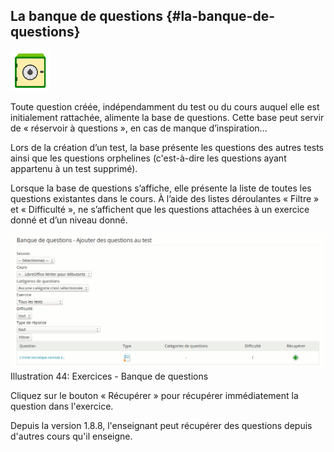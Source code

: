## La banque de questions {#la-banque-de-questions}

<img width="64px" src="../assets/image68.svg">

Toute question créée, indépendamment du test ou du cours auquel elle est initialement rattachée, alimente la base de questions. Cette base peut servir de « réservoir à questions », en cas de manque d’inspiration...

Lors de la création d’un test, la base présente les questions des autres tests ainsi que les questions orphelines (c&#039;est-à-dire les questions ayant appartenu à un test supprimé).

Lorsque la base de questions s’affiche, elle présente la liste de toutes les questions existantes dans le cours. À l’aide des listes déroulantes « Filtre » et « Difficulté », ne s’affichent que les questions attachées à un exercice donné et d’un niveau donné.

![](../assets/graficos36.png)Illustration 44: Exercices - Banque de questions

Cliquez sur le bouton « Récupérer » pour récupérer immédiatement la question dans l&#039;exercice.

Depuis la version 1.8.8, l&#039;enseignant peut récupérer des questions depuis d&#039;autres cours qu&#039;il enseigne.
